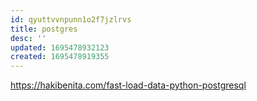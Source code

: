 ```yaml
---
id: qyuttvvnpunn1o2f7jzlrvs
title: postgres
desc: ''
updated: 1695478932123
created: 1695478919355
---
```

https://hakibenita.com/fast-load-data-python-postgresql